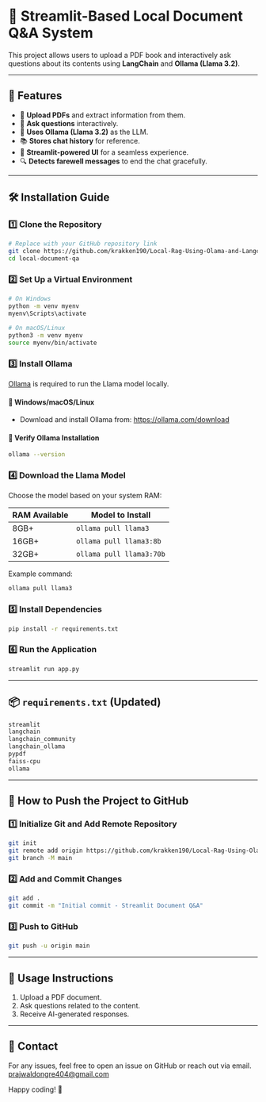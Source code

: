 # 📖 Streamlit-Based Local Document Q&A System

This project allows users to upload a PDF book and interactively ask questions about its contents using **LangChain** and **Ollama (Llama 3.2)**.

---

## 🚀 Features
- 📂 **Upload PDFs** and extract information from them.
- 💬 **Ask questions** interactively.
- 🤖 **Uses Ollama (Llama 3.2)** as the LLM.
- 📚 **Stores chat history** for reference.
- 🎨 **Streamlit-powered UI** for a seamless experience.
- 🔍 **Detects farewell messages** to end the chat gracefully.

---

## 🛠️ Installation Guide

### 1️⃣ Clone the Repository
```bash
# Replace with your GitHub repository link
git clone https://github.com/krakken190/Local-Rag-Using-Olama-and-Langchain.git
cd local-document-qa
```

### 2️⃣ Set Up a Virtual Environment
```bash
# On Windows
python -m venv myenv
myenv\Scripts\activate

# On macOS/Linux
python3 -m venv myenv
source myenv/bin/activate
```

### 3️⃣ Install Ollama
[Ollama](https://ollama.com/) is required to run the Llama model locally.

#### 🔹 Windows/macOS/Linux
- Download and install Ollama from: https://ollama.com/download

#### 🔹 Verify Ollama Installation
```bash
ollama --version
```

### 4️⃣ Download the Llama Model
Choose the model based on your system RAM:

| RAM Available | Model to Install |
|--------------|----------------|
| 8GB+        | `ollama pull llama3` |
| 16GB+       | `ollama pull llama3:8b` |
| 32GB+       | `ollama pull llama3:70b` |

Example command:
```bash
ollama pull llama3
```

### 5️⃣ Install Dependencies
```bash
pip install -r requirements.txt
```

### 6️⃣ Run the Application
```bash
streamlit run app.py
```

---

## 📦 `requirements.txt` (Updated)
```txt
streamlit
langchain
langchain_community
langchain_ollama
pypdf
faiss-cpu
ollama
```

---

## 📝 How to Push the Project to GitHub

### 1️⃣ Initialize Git and Add Remote Repository
```bash
git init
git remote add origin https://github.com/krakken190/Local-Rag-Using-Olama-and-Langchain.git
git branch -M main
```

### 2️⃣ Add and Commit Changes
```bash
git add .
git commit -m "Initial commit - Streamlit Document Q&A"
```

### 3️⃣ Push to GitHub
```bash
git push -u origin main
```

---

## 🎯 Usage Instructions
1. Upload a PDF document.
2. Ask questions related to the content.
3. Receive AI-generated responses.
---

## 📧 Contact
For any issues, feel free to open an issue on GitHub or reach out via email.  prajwaldongre404@gmail.com

Happy coding! 🚀

